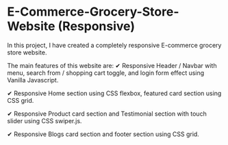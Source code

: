# E-Commerce-Grocery-Store-Website (Responsive)

In this project, I have created a completely responsive E-commerce grocery store website.

The main features of this website are:
✔ Responsive Header / Navbar with menu, search from / shopping cart toggle, and login form effect using Vanilla Javascript.

✔ Responsive Home section using CSS flexbox, featured card section using CSS grid.

✔ Responsive Product card section and Testimonial section with touch slider using CSS swiper.js.

✔ Responsive Blogs card section and footer section using CSS grid.
